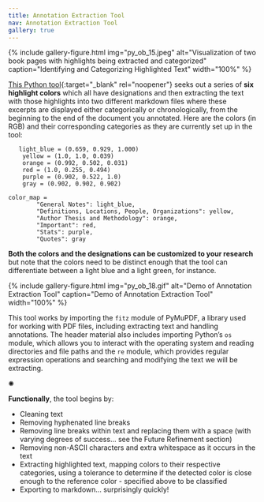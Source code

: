```yaml
---
title: Annotation Extraction Tool
nav: Annotation Extraction Tool
gallery: true
---
```


{% include gallery-figure.html img="py_ob_15.jpeg" alt="Visualization of two book pages with highlights being extracted and categorized" caption="Identifying and Categorizing Highlighted Text" width="100%" %}

[This Python tool](https://github.com/Scholarly-Projects/annotation_extraction){:target="_blank" rel="noopener"} seeks out a series of **six highlight colors** which all have designations and then extracting the text with those highlights into two different markdown files where these excerpts are displayed either categorically or chronologically, from the beginning to the end of the document you annotated. Here are the colors (in RGB) and their corresponding categories as they are currently set up in the tool:

```
   light_blue = (0.659, 0.929, 1.000)    
    yellow = (1.0, 1.0, 0.039)            
    orange = (0.992, 0.502, 0.031)        
    red = (1.0, 0.255, 0.494)             
    purple = (0.902, 0.522, 1.0)          
    gray = (0.902, 0.902, 0.902)          

color_map = 
        "General Notes": light_blue,
        "Definitions, Locations, People, Organizations": yellow,
        "Author Thesis and Methodology": orange,
        "Important": red,
        "Stats": purple,
        "Quotes": gray
```

**Both the colors and the designations can be customized to your research** but note that the colors need to be distinct enough that the tool can differentiate between a light blue and a light green, for instance. 

{% include gallery-figure.html img="py_ob_18.gif" alt="Demo of Annotation Extraction Tool" caption="Demo of Annotation Extraction Tool" width="100%" %}

This tool works by importing the `fitz` module of PyMuPDF, a library used for working with PDF files, including extracting text and handling annotations. The header material also includes importing Python’s `os` module, which allows you to interact with the operating system and reading directories and file paths and the `re` module, which provides regular expression operations and searching and modifying the text we will be extracting. 

<div class="symbol-container">
    <p class="symbol">&#10042;</p>
</div>

**Functionally**, the tool begins by: 

- Cleaning text
- Removing hyphenated line breaks
- Removing line breaks within text and replacing them with a space (with varying degrees of success… see the Future Refinement section)
- Removing non-ASCII characters and extra whitespace as it occurs in the text
- Extracting highlighted text, mapping colors to their respective categories, using a tolerance to determine if the detected color is close enough to the reference color - specified above to be classified
- Exporting to markdown… surprisingly quickly!



